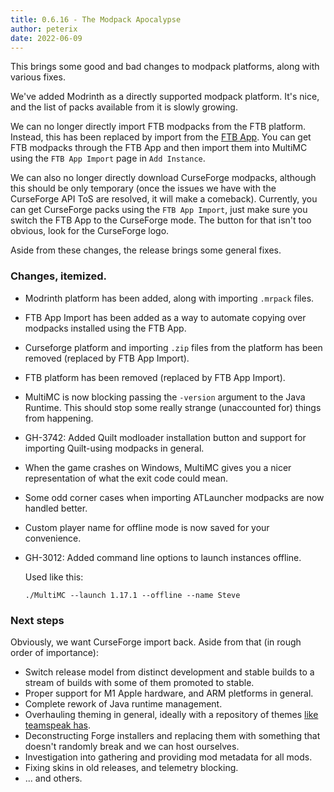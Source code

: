 ```yaml
---
title: 0.6.16 - The Modpack Apocalypse
author: peterix
date: 2022-06-09
---
```


This brings some good and bad changes to modpack platforms, along with various fixes.

We've added Modrinth as a directly supported modpack platform. It's nice, and the list of packs available from it is slowly growing.

We can no longer directly import FTB modpacks from the FTB platform. Instead, this has been replaced by import from the [FTB App](https://www.feed-the-beast.com/app). You can get FTB modpacks through the FTB App and then import them into MultiMC using the `FTB App Import` page in `Add Instance`.

We can also no longer directly download CurseForge modpacks, although this should be only temporary (once the issues we have with the CurseForge API ToS are resolved, it will make a comeback). Currently, you can get CurseForge packs using the `FTB App Import`, just make sure you switch the FTB App to the CurseForge mode. The button for that isn't too obvious, look for the CurseForge logo.

Aside from these changes, the release brings some general fixes.

### Changes, itemized.

- Modrinth platform has been added, along with importing `.mrpack` files.
- FTB App Import has been added as a way to automate copying over modpacks installed using the FTB App.
- Curseforge platform and importing `.zip` files from the platform has been removed (replaced by FTB App Import).
- FTB platform has been removed (replaced by FTB App Import).
- MultiMC is now blocking passing the `-version` argument to the Java Runtime. This should stop some really strange (unaccounted for) things from happening.
- GH-3742: Added Quilt modloader installation button and support for importing Quilt-using modpacks in general.
- When the game crashes on Windows, MultiMC gives you a nicer representation of what the exit code could mean.
- Some odd corner cases when importing ATLauncher modpacks are now handled better.
- Custom player name for offline mode is now saved for your convenience.
- GH-3012: Added command line options to launch instances offline.

    Used like this:
    ```
    ./MultiMC --launch 1.17.1 --offline --name Steve
    ```

### Next steps

Obviously, we want CurseForge import back. Aside from that (in rough order of importance):
- Switch release model from distinct development and stable builds to a stream of builds with some of them promoted to stable.
- Proper support for M1 Apple hardware, and ARM pletforms in general.
- Complete rework of Java runtime management.
- Overhauling theming in general, ideally with a repository of themes [like teamspeak has](https://www.myteamspeak.com/).
- Deconstructing Forge installers and replacing them with something that doesn't randomly break and we can host ourselves.
- Investigation into gathering and providing mod metadata for all mods.
- Fixing skins in old releases, and telemetry blocking.
- ... and others.
